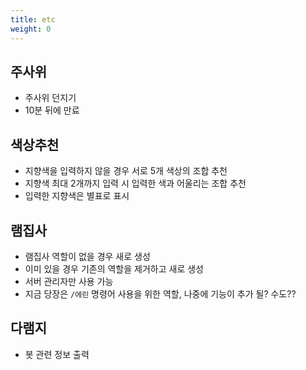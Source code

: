 ```yaml
---
title: etc
weight: 0
---
```

## 주사위
- 주사위 던지기
- 10분 뒤에 만료
## 색상추천
- 지향색을 입력하지 않을 경우 서로 5개 색상의 조합 추천
- 지향색 최대 2개까지 입력 시 입력한 색과 어울리는 조합 추천
- 입력한 지향색은 별표로 표시
## 램집사
- 램집사 역할이 없을 경우 새로 생성
- 이미 있을 경우 기존의 역할을 제거하고 새로 생성
- 서버 관리자만 사용 가능
- 지금 당장은 `/에린` 명령어 사용을 위한 역할, 나중에 기능이 추가 될? 수도??
## 다램지
- 봇 관련 정보 출력